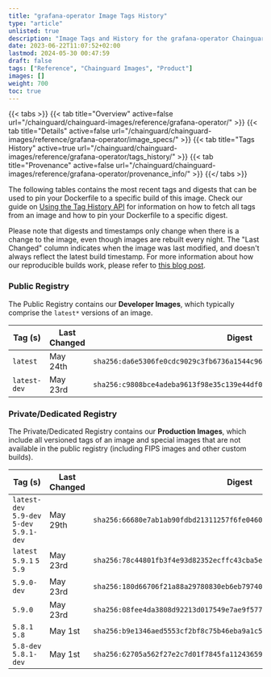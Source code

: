 ```yaml
---
title: "grafana-operator Image Tags History"
type: "article"
unlisted: true
description: "Image Tags and History for the grafana-operator Chainguard Image"
date: 2023-06-22T11:07:52+02:00
lastmod: 2024-05-30 00:47:59
draft: false
tags: ["Reference", "Chainguard Images", "Product"]
images: []
weight: 700
toc: true
---
```


{{< tabs >}}
{{< tab title="Overview" active=false url="/chainguard/chainguard-images/reference/grafana-operator/" >}}
{{< tab title="Details" active=false url="/chainguard/chainguard-images/reference/grafana-operator/image_specs/" >}}
{{< tab title="Tags History" active=true url="/chainguard/chainguard-images/reference/grafana-operator/tags_history/" >}}
{{< tab title="Provenance" active=false url="/chainguard/chainguard-images/reference/grafana-operator/provenance_info/" >}}
{{</ tabs >}}

The following tables contains the most recent tags and digests that can be used to pin your Dockerfile to a specific build of this image. Check our guide on [Using the Tag History API](/chainguard/chainguard-images/using-the-tag-history-api/) for information on how to fetch all tags from an image and how to pin your Dockerfile to a specific digest.

Please note that digests and timestamps only change when there is a change to the image, even though images are rebuilt every night. The "Last Changed" column indicates when the image was last modified, and doesn't always reflect the latest build timestamp. For more information about how our reproducible builds work, please refer to [this blog post](https://www.chainguard.dev/unchained/reproducing-chainguards-reproducible-image-builds).

### Public Registry
The Public Registry contains our **Developer Images**, which typically comprise the `latest*` versions of an image.

| Tag (s)       | Last Changed | Digest                                                                    |
|---------------|--------------|---------------------------------------------------------------------------|
|  `latest`     | May 24th     | `sha256:da6e5306fe0cdc9029c3fb6736a1544c96e80a66596431f300ee05bbdfddaafd` |
|  `latest-dev` | May 23rd     | `sha256:c9808bce4adeba9613f98e35c139e44df05eeda1c376a2e7191354c5884654b3` |


### Private/Dedicated Registry
The Private/Dedicated Registry contains our **Production Images**, which include all versioned tags of an image and special images that are not available in the public registry (including FIPS images and other custom builds).

| Tag (s)                                     | Last Changed | Digest                                                                    |
|---------------------------------------------|--------------|---------------------------------------------------------------------------|
|  `latest-dev` `5.9-dev` `5-dev` `5.9.1-dev` | May 29th     | `sha256:66680e7ab1ab90fdbd21311257f6fe04606a9ce8c6ecdfc3e246b77cf7559df9` |
|  `latest` `5.9.1` `5` `5.9`                 | May 23rd     | `sha256:78c44801fb3f4e93d82352ecffc43cba5e16954593ef32540e5795dcb010ed47` |
|  `5.9.0-dev`                                | May 23rd     | `sha256:180d66706f21a88a29780830eb6eb797401019da5f1b1848b808387d92cd322b` |
|  `5.9.0`                                    | May 23rd     | `sha256:08fee4da3808d92213d017549e7ae9f577095ea39bc1d985b37e9eb11966a267` |
|  `5.8.1` `5.8`                              | May 1st      | `sha256:b9e1346aed5553cf2bf8c75b46eba9a1c5ccc7e3807316a025962b2330816c31` |
|  `5.8-dev` `5.8.1-dev`                      | May 1st      | `sha256:62705a562f27e2c7d01f7845fa112436598652042fca143e50d7d0c918bd7017` |

